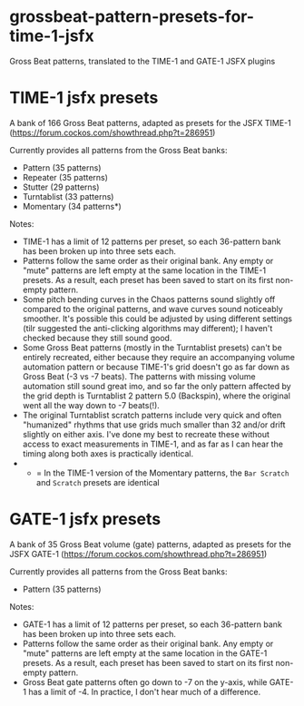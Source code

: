 # grossbeat-pattern-presets-for-time-1-jsfx
Gross Beat patterns, translated to the TIME-1 and GATE-1 JSFX plugins


# TIME-1 jsfx presets

A bank of 166 Gross Beat patterns, adapted as presets for the JSFX TIME-1 (https://forum.cockos.com/showthread.php?t=286951)

Currently provides all patterns from the Gross Beat banks:

- Pattern (35 patterns)
- Repeater (35 patterns)
- Stutter (29 patterns)
- Turntablist (33 patterns)
- Momentary (34 patterns*)

Notes:

- TIME-1 has a limit of 12 patterns per preset, so each 36-pattern bank has been broken up into three sets each.
- Patterns follow the same order as their original bank. Any empty or "mute" patterns are left empty at the same location in the TIME-1 presets. As a result, each preset has been saved to start on its first non-empty pattern.
- Some pitch bending curves in the Chaos patterns sound slightly off compared to the original patterns, and wave curves sound noticeably smoother. It's possible this could be adjusted by using different settings (tilr suggested the anti-clicking algorithms may different); I haven't checked because they still sound good.
- Some Gross Beat patterns (mostly in the Turntablist presets) can't be entirely recreated, either because they require an accompanying volume automation pattern or because TIME-1's grid doesn't go as far down as Gross Beat (-3 vs -7 beats). The patterns with missing volume automation still sound great imo, and so far the only pattern affected by the grid depth is Turntablist 2 pattern 5.0 (Backspin), where the original went all the way down to -7 beats(!).
- The original Turntablist scratch patterns include very quick and often "humanized" rhythms that use grids much smaller than 32 and/or drift slightly on either axis. I've done my best to recreate these without access to exact measurements in TIME-1, and as far as I can hear the timing along both axes is practically identical.
- * = In the TIME-1 version of the Momentary patterns, the `Bar Scratch` and `Scratch` presets are identical
 
# GATE-1 jsfx presets

A bank of 35 Gross Beat volume (gate) patterns, adapted as presets for the JSFX GATE-1 (https://forum.cockos.com/showthread.php?t=286951)

Currently provides all patterns from the Gross Beat banks:

- Pattern (35 patterns)

Notes:

- GATE-1 has a limit of 12 patterns per preset, so each 36-pattern bank has been broken up into three sets each.
- Patterns follow the same order as their original bank. Any empty or "mute" patterns are left empty at the same location in the GATE-1 presets. As a result, each preset has been saved to start on its first non-empty pattern.
- Gross Beat gate patterns often go down to -7 on the y-axis, while GATE-1 has a limit of -4. In practice, I don't hear much of a difference. 
